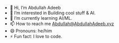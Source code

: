 - 👋 Hi, I’m Abdullah Adeeb
- 👀 I’m interested in Building cool stuff & AI.
- 🌱 I’m currently learning AI/ML.
- 📫 How to reach me Abdullah@AbdullahAdeeb.xyz
- 😄 Pronouns: he/him
- ⚡ Fun fact: I love to code.

<!---
iAbdullahAdeeb/iAbdullahAdeeb is a ✨ special ✨ repository because its `README.md` (this file) appears on your GitHub profile.
You can click the Preview link to take a look at your changes.
--->
